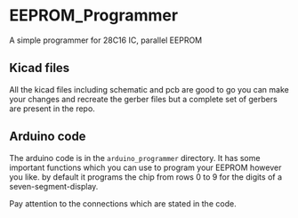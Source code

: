 # EEPROM_Programmer
A simple programmer for 28C16 IC, parallel EEPROM

## Kicad files
All the kicad files including schematic and pcb are good to go
you can make your changes and recreate the gerber files
but a complete set of gerbers are present in the repo.

## Arduino code
The arduino code is in the `arduino_programmer` directory. It has some important functions which you can use to program your EEPROM however you like.
by default it programs the chip from rows 0 to 9 for the digits of a seven-segment-display.

Pay attention to the connections which are stated in the code.
